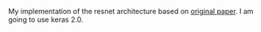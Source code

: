 My implementation of the resnet architecture based on [original paper](https://arxiv.org/pdf/1512.03385.pdf).
I am going to use keras 2.0.
 
